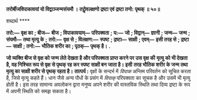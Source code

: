 **तरोर्बीजविपाकावयां यो विद्वाञ्जन्मसंयमौ ।** **तरोॢवलक्षणो द्रष्टा एवं द्रष्टा तनो: पृथक् ॥ ५०॥** 

शब्दार्थ **** 

**तरो:—** **वृक्ष का** **; बीज—** **बीज** **; विपाकावयाम्—** **परिपक्वता** **; य:—** **जो** **; विद्वान्—** **ज्ञानी** **; जन्म—** **जन्म** **; संयमौ—** **तथा मृत्यु के** **;** **तरो:—** **वृक्ष से** **; विलक्षण:—** **स्पष्ट** **; द्रष्टा—** **साक्षी** **; एवम्—** **इसी तरह से** **; द्रष्टा—** **साक्षी** **; तनो:—** **भौतिक शरीर का** **; पृठक्—** **पृथक् है।** **.** 

**जो व्यक्ति बीज से वृक्ष को जन्म लेते देखता है और परिपक्वता प्राप्त करने पर उस वृक्ष की** **मृत्यु को भी देखता है, वह निश्चित रूप से वृक्ष से पृथक् रह कर स्पष्ट साक्षी बन जाता है। इसी** **तरह भौतिक शरीर के जन्म तथा मृत्यु का साक्षी शरीर से पृथक् रहता है।** **तात्पर्य :** वृक्षों के सन्दर्भ में *विपाक* अन्तिम परिवर्तन को सूचित करता है, जिसे मृत्यु कहते हैं। धान जैसे अन्य पौधों के प्रसंग में *विपाक्* परिपक्वता का सूचक है और उसमें भी मृत्यु होती है। इस तरह सामान्य अवलोकन द्वारा मनुष्य अपने शरीर की वास्तविक स्थिति तथा दिव्य द्रष्टा के रूप में अपनी स्थिति को समझ सकता है।  